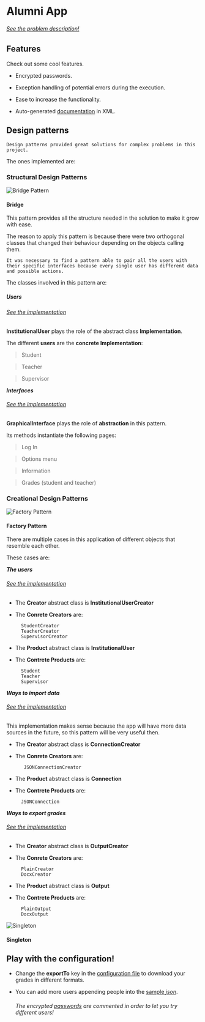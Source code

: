 # Alumni App

###### [See the problem description!](https://github.com/LuisR-jpg/School/blob/master/Patrones%20de%20Diseno%20y%20Arquitecturas%20de%20Software/Problemas/Alumni/Alumni.pdf)

## Features

Check out some cool features.

- Encrypted passwords.

- Exception handling of potential errors during the execution.

- Ease to increase the functionality.

- Auto-generated [documentation](https://github.com/LuisR-jpg/School/blob/master/Patrones%20de%20Diseno%20y%20Arquitecturas%20de%20Software/Problemas/Alumni/AlumniApp/AlumniApp.xml) in XML.

## Design patterns

    Design patterns provided great solutions for complex problems in this project. 

The ones implemented are:

### Structural Design Patterns

![Bridge Pattern](https://refactoring.guru/images/patterns/content/bridge/bridge.png?id=bd543d4fb32e11647767301581a5ad54)

#### Bridge

This pattern provides all the structure needed in the solution to make it grow with ease. 

The reason to apply this pattern is because there were two orthogonal classes that changed their behaviour depending on the objects calling them.

    It was necessary to find a pattern able to pair all the users with their specific interfaces because every single user has different data and possible actions.

The classes involved in this pattern are:

##### Users

###### [See the implementation](https://github.com/LuisR-jpg/School/blob/master/Patrones%20de%20Diseno%20y%20Arquitecturas%20de%20Software/Problemas/Alumni/AlumniApp/InstitutionalUser.cs)

**InstitutionalUser** plays the role of the abstract class **Implementation**.

The different **users** are the **concrete Implementation**:

> Student

> Teacher

> Supervisor

***Interfaces***

###### [See the implementation](https://github.com/LuisR-jpg/School/blob/master/Patrones%20de%20Diseno%20y%20Arquitecturas%20de%20Software/Problemas/Alumni/AlumniApp/GraphicalInterface.cs)

**GraphicalInterface** plays the role of **abstraction** in this pattern.

Its methods instantiate the following pages:

> Log In

> Options menu

> Information

> Grades (student and teacher)


### Creational Design Patterns

![Factory Pattern](https://refactoring.guru/images/patterns/content/factory-method/factory-method-en.png)

#### Factory Pattern

There are multiple cases in this application of different objects that resemble each other.

These cases are:

***The users***

###### [See the implementation](https://github.com/LuisR-jpg/School/blob/master/Patrones%20de%20Diseno%20y%20Arquitecturas%20de%20Software/Problemas/Alumni/AlumniApp/InstitutionalUser.cs)

- The **Creator** abstract class is **InstitutionalUserCreator**

- The **Conrete Creators** are:

        StudentCreator
        TeacherCreator
        SupervisorCreator

- The **Product** abstract class is **InstitutionalUser**
    
- The **Contrete Products** are:

        Student
        Teacher
        Supervisor

***Ways to import data***

###### [See the implementation](https://github.com/LuisR-jpg/School/blob/master/Patrones%20de%20Diseno%20y%20Arquitecturas%20de%20Software/Problemas/Alumni/AlumniApp/DataConnection.cs)

This implementation makes sense because the app will have more data sources in the future, so this pattern will be very useful then.

- The **Creator** abstract class is **ConnectionCreator**

- The **Conrete Creators** are:

         JSONConnectionCreator 

- The **Product** abstract class is **Connection**

    
- The **Contrete Products** are:

        JSONConnection

***Ways to export grades***

###### [See the implementation](https://github.com/LuisR-jpg/School/blob/master/Patrones%20de%20Diseno%20y%20Arquitecturas%20de%20Software/Problemas/Alumni/AlumniApp/Export.cs)

- The **Creator** abstract class is **OutputCreator**

- The **Conrete Creators** are:

        PlainCreator
        DocxCreator

- The **Product** abstract class is **Output**

    
- The **Contrete Products** are:

        PlainOutput
        DocxOutput


![Singleton](https://refactoring.guru/images/patterns/content/singleton/singleton-comic-1-en.png)

#### Singleton


## Play with the configuration!

- Change the **exportTo** key in the [configuration file](https://github.com/LuisR-jpg/School/blob/master/Patrones%20de%20Diseno%20y%20Arquitecturas%20de%20Software/Problemas/Alumni/AlumniApp/App.config) to download your grades in different formats.

- You can add more users appending people into the [sample *json*](https://github.com/LuisR-jpg/School/blob/master/Patrones%20de%20Diseno%20y%20Arquitecturas%20de%20Software/Problemas/Alumni/AlumniApp/gitAllow.json).

    ###### The encrypted [passwords](https://github.com/LuisR-jpg/School/blob/3c8ce80784bff138269193b4832749d84ea98223/Patrones%20de%20Diseno%20y%20Arquitecturas%20de%20Software/Problemas/Alumni/AlumniApp/gitAllow.json#L39) are commented in order to let you try different users!


